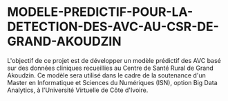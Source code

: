 # MODELE-PREDICTIF-POUR-LA-DETECTION-DES-AVC-AU-CSR-DE-GRAND-AKOUDZIN
L'objectif de ce projet est de développer un modèle prédictif des AVC basé sur des données cliniques recueillies au Centre de Santé Rural de Grand Akoudzin. Ce modèle sera utilisé dans le cadre de la soutenance d'un Master en Informatique et Sciences du Numériques (ISN), option Big Data Analytics, à l'Université Virtuelle de Côte d'Ivoire.
